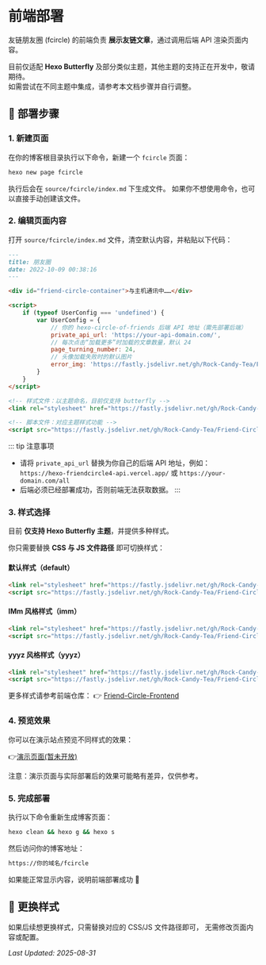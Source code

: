 # 前端部署

友链朋友圈 (fcircle) 的前端负责 **展示友链文章**，通过调用后端 API 渲染页面内容。  

目前仅适配 **Hexo Butterfly** 及部分类似主题，其他主题的支持正在开发中，敬请期待。  
如需尝试在不同主题中集成，请参考本文档步骤并自行调整。

## 📄 部署步骤

### 1. 新建页面

在你的博客根目录执行以下命令，新建一个 `fcircle` 页面：

```bash
hexo new page fcircle
```

执行后会在 `source/fcircle/index.md` 下生成文件。
如果你不想使用命令，也可以直接手动创建该文件。

### 2. 编辑页面内容

打开 `source/fcircle/index.md` 文件，清空默认内容，并粘贴以下代码：

```markdown
---
title: 朋友圈
date: 2022-10-09 00:38:16
---

<div id="friend-circle-container">与主机通讯中……</div>

<script>
    if (typeof UserConfig === 'undefined') {
        var UserConfig = {
            // 你的 hexo-circle-of-friends 后端 API 地址（需先部署后端）
            private_api_url: 'https://your-api-domain.com/',
            // 每次点击“加载更多”时加载的文章数量，默认 24
            page_turning_number: 24,
            // 头像加载失败时的默认图片
            error_img: 'https://fastly.jsdelivr.net/gh/Rock-Candy-Tea/Friend-Circle-Frontend/logo.png',
        }
    }
</script>

<!-- 样式文件：以主题命名，目前仅支持 butterfly -->
<link rel="stylesheet" href="https://fastly.jsdelivr.net/gh/Rock-Candy-Tea/Friend-Circle-Frontend/hexo-theme-butterfly/default.min.css">

<!-- 脚本文件：对应主题样式功能 -->
<script src="https://fastly.jsdelivr.net/gh/Rock-Candy-Tea/Friend-Circle-Frontend/hexo-theme-butterfly/default.min.js"></script>
```

::: tip 注意事项

* 请将 `private_api_url` 替换为你自己的后端 API 地址，例如：
  `https://hexo-friendcircle4-api.vercel.app/` 或 `https://your-domain.com/all`
* 后端必须已经部署成功，否则前端无法获取数据。
:::

### 3. 样式选择

目前 **仅支持 Hexo Butterfly 主题**，并提供多种样式。

你只需要替换 **CSS 与 JS 文件路径** 即可切换样式：

#### 默认样式（default）

```html
<link rel="stylesheet" href="https://fastly.jsdelivr.net/gh/Rock-Candy-Tea/Friend-Circle-Frontend/hexo-theme-butterfly/default.min.css">
<script src="https://fastly.jsdelivr.net/gh/Rock-Candy-Tea/Friend-Circle-Frontend/hexo-theme-butterfly/default.min.js"></script>
```

#### IMm 风格样式（imm）

```html
<link rel="stylesheet" href="https://fastly.jsdelivr.net/gh/Rock-Candy-Tea/Friend-Circle-Frontend/hexo-theme-butterfly/imm.min.css">
<script src="https://fastly.jsdelivr.net/gh/Rock-Candy-Tea/Friend-Circle-Frontend/hexo-theme-butterfly/imm.min.js"></script>
```

#### yyyz 风格样式（yyyz）

```html
<link rel="stylesheet" href="https://fastly.jsdelivr.net/gh/Rock-Candy-Tea/Friend-Circle-Frontend/hexo-theme-butterfly/yyyz.min.css">
<script src="https://fastly.jsdelivr.net/gh/Rock-Candy-Tea/Friend-Circle-Frontend/hexo-theme-butterfly/yyyz.min.js"></script>
```

更多样式请参考前端仓库：
👉 [Friend-Circle-Frontend](https://github.com/Rock-Candy-Tea/Friend-Circle-Frontend)

### 4. 预览效果

你可以在演示站点预览不同样式的效果：

👉[演示页面(暂未开放)](https://blog.111.222/)

注意：演示页面与实际部署后的效果可能略有差异，仅供参考。

### 5. 完成部署

执行以下命令重新生成博客页面：

```bash
hexo clean && hexo g && hexo s
```

然后访问你的博客地址：

```txt
https://你的域名/fcircle
```

如果能正常显示内容，说明前端部署成功 🎉

## 🔄 更换样式

如果后续想更换样式，只需替换对应的 CSS/JS 文件路径即可，
无需修改页面内容或配置。

*Last Updated: 2025-08-31*